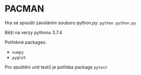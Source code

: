 # PACMAN

Hra se spouští zavoláním souboru python.py: `python python.py`

Běží na verzy pythonu 3.7.4

Potřebné packages:
* `numpy`
* `pyglet`

Pro spuštění unit testů je potřeba package `pytest`